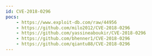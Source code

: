 ```yaml
---
id: CVE-2018-0296
pocs:
    - https://www.exploit-db.com/raw/44956
    - https://github.com/milo2012/CVE-2018-0296
    - https://github.com/yassineaboukir/CVE-2018-0296
    - https://github.com/bhenner1/CVE-2018-0296
    - https://github.com/qiantu88/CVE-2018-0296
---
```

